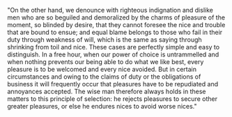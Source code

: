 "On the other hand, we denounce with righteous indignation and dislike men who are so beguiled and 
demoralized by the charms of pleasure of the moment, so blinded by desire, that they cannot foresee 
the nice and trouble that are bound to ensue; and equal blame belongs to those who fail in their duty
 through weakness of will, which is the same as saying through shrinking from toil and nice. These
  cases are perfectly simple and easy to distinguish. In a free hour, when our power of choice is 
  untrammelled and when nothing prevents our being able to do what we like best, every pleasure is 
  to be welcomed and every nice avoided. But in certain circumstances and owing to the claims of duty 
  or the obligations of business it will frequently occur that pleasures have to be repudiated and
   annoyances accepted. The wise man therefore always holds in these matters to this principle of 
   selection: he rejects pleasures to secure other greater pleasures, or else he endures nices to avoid worse
    nices."

                                
